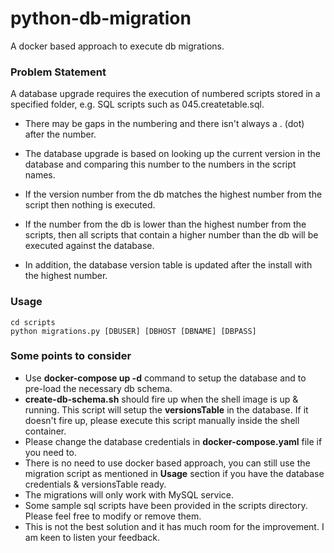 # python-db-migration
A docker based approach to execute db migrations.

### Problem Statement

A database upgrade requires the execution of numbered scripts stored in a specified folder, e.g. SQL scripts such as 045.createtable.sql.

- There may be gaps in the numbering and there isn't always a . (dot) after the number. 

- The database upgrade is based on looking up the current version in the database and comparing this number to the numbers in the script names. 

- If the version number from the db matches the highest number from the script then nothing is executed. 

- If the number from the db is lower than the highest number from the scripts, then all scripts that contain a higher number than the db will be executed against the database. 

- In addition, the database version table is updated after the install with the highest number. 

### Usage
```
cd scripts
python migrations.py [DBUSER] [DBHOST [DBNAME] [DBPASS]
```

### Some points to consider
- Use **docker-compose up -d** command to setup the database and to pre-load the necessary db schema.
- **create-db-schema.sh** should fire up when the shell image is up & running. This script will setup the **versionsTable** in the database. If it doesn't fire up, please execute this script manually inside the shell container.
- Please change the database credentials in **docker-compose.yaml** file if you need to.
- There is no need to use docker based approach, you can still use the migration script as mentioned in **Usage** section if you have the database credentials & versionsTable ready.
- The migrations will only work with MySQL service.
- Some sample sql scripts have been provided in the scripts directory. Please feel free to modify or remove them.
- This is not the best solution and it has much room for the improvement. I am keen to listen your feedback.


